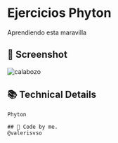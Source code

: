 # Ejercicios Phyton

Aprendiendo esta maravilla

## 📱 Screenshot

![calabozo](https://github.com/valerisvso/comicstore/blob/main/calabozo.jpg)


## 📚 Technical Details
```
Phyton

## 🙋 Code by me. 
@valerisvso
